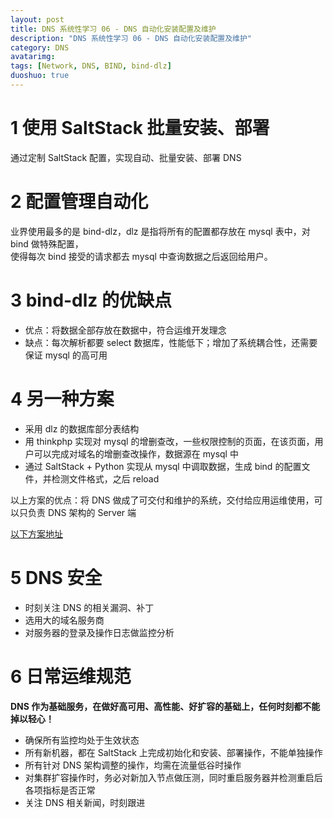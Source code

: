 ```yaml
---
layout: post
title: DNS 系统性学习 06 - DNS 自动化安装配置及维护
description: "DNS 系统性学习 06 - DNS 自动化安装配置及维护"
category: DNS
avatarimg:
tags: [Network, DNS, BIND, bind-dlz]
duoshuo: true
---
```




# 1 使用 SaltStack 批量安装、部署

通过定制 SaltStack 配置，实现自动、批量安装、部署 DNS

# 2 配置管理自动化

业界使用最多的是 bind-dlz，dlz 是指将所有的配置都存放在 mysql 表中，对 bind 做特殊配置，  
使得每次 bind 接受的请求都去 mysql 中查询数据之后返回给用户。

# 3 bind-dlz 的优缺点

* 优点：将数据全部存放在数据中，符合运维开发理念
* 缺点：每次解析都要 select 数据库，性能低下；增加了系统耦合性，还需要保证 mysql 的高可用

# 4 另一种方案

* 采用 dlz 的数据库部分表结构
* 用 thinkphp 实现对 mysql 的增删查改，一些权限控制的页面，在该页面，用户可以完成对域名的增删查改操作，数据源在 mysql 中
* 通过 SaltStack + Python 实现从 mysql 中调取数据，生成 bind 的配置文件，并检测文件格式，之后 reload

以上方案的优点：将 DNS 做成了可交付和维护的系统，交付给应用运维使用，可以只负责 DNS 架构的 Server 端

[以下方案地址](https://github.com/shanks1127/dns)  

# 5 DNS 安全

* 时刻关注 DNS 的相关漏洞、补丁
* 选用大的域名服务商
* 对服务器的登录及操作日志做监控分析

# 6 日常运维规范

**DNS 作为基础服务，在做好高可用、高性能、好扩容的基础上，任何时刻都不能掉以轻心！**

* 确保所有监控均处于生效状态
* 所有新机器，都在 SaltStack 上完成初始化和安装、部署操作，不能单独操作
* 所有针对 DNS 架构调整的操作，均需在流量低谷时操作
* 对集群扩容操作时，务必对新加入节点做压测，同时重启服务器并检测重启后各项指标是否正常
* 关注 DNS 相关新闻，时刻跟进



